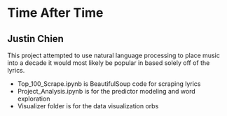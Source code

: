 # Time After Time
## Justin Chien

This project attempted to use natural language processing to place music into a decade it would most likely be popular in based solely off of the lyrics.

* Top_100_Scrape.ipynb is BeautifulSoup code for scraping lyrics
* Project_Analysis.ipynb is for the predictor modeling and word exploration
* Visualizer folder is for the data visualization orbs
